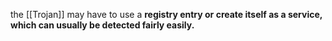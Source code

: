 the [[Trojan]] may have to use a **registry entry or create itself as a service, which can usually be detected fairly easily.**